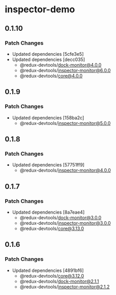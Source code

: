 # inspector-demo

## 0.1.10

### Patch Changes

- Updated dependencies [5cfe3e5]
- Updated dependencies [decc035]
  - @redux-devtools/dock-monitor@4.0.0
  - @redux-devtools/inspector-monitor@6.0.0
  - @redux-devtools/core@4.0.0

## 0.1.9

### Patch Changes

- Updated dependencies [158ba2c]
  - @redux-devtools/inspector-monitor@5.0.0

## 0.1.8

### Patch Changes

- Updated dependencies [57751ff9]
  - @redux-devtools/inspector-monitor@4.0.0

## 0.1.7

### Patch Changes

- Updated dependencies [8a7eae4]
  - @redux-devtools/dock-monitor@3.0.0
  - @redux-devtools/inspector-monitor@3.0.0
  - @redux-devtools/core@3.13.0

## 0.1.6

### Patch Changes

- Updated dependencies [4891bf6]
  - @redux-devtools/core@3.12.0
  - @redux-devtools/dock-monitor@2.1.1
  - @redux-devtools/inspector-monitor@2.1.2
